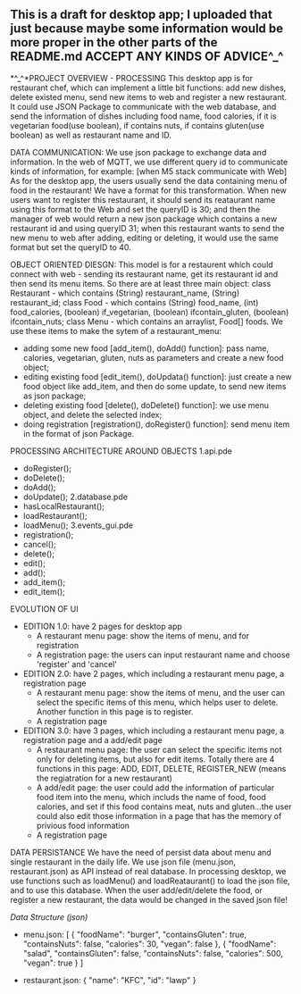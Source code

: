 This is a draft for desktop app; I uploaded that just because maybe some information would be more proper in the other parts of the README.md
ACCEPT ANY KINDS OF ADVICE^_^
------------------------------------------------------------------------------------------------

*^_^*PROJECT OVERVIEW - PROCESSING
This desktop app is for restaurant chef, which can implement a little bit functions: add new dishes, delete existed menu, send new items to web and register a new restaurant. It could use JSON Package to communicate with the web database, and send the information of dishes including food name, food calories, if it is vegetarian food(use boolean), if contains nuts, if contains gluten(use boolean) as well as restaurant name and ID.

DATA COMMUNICATION:
We use json package to exchange data and information. In the web of MQTT, we use different query id to communicate kinds of information, for example:
[when M5 stack communicate with Web]
As for the desktop app, the users usually send the data containing menu of food in the restaurant! We have a format for this transformation. When new users want to register this restaurant, it should send its reataurant name using this format to the Web and set the queryID is 30; and then the manager of web would return a new json package which contains a new restaurant id and using queryID 31; when this restaurant wants to send the new menu to web after adding, editing or deleting, it would use the same format but set the queryID to 40.

OBJECT ORIENTED DIESGN:
This model is for a restaurent which could connect with web - sending its restaurant name, get its restaurant id and then send its menu items.
So there are at least three main object:
    class Restaurant - which contains (String) restaurant_name, (String) restaurant_id;
    class Food - which contains (String) food_name, (int) food_calories,  (boolean) if_vegetarian, (boolean) ifcontain_gluten, (boolean) ifcontain_nuts;
    class Menu - which contains an arraylist, Food[] foods.
We use these items to make the sytem of a restaurant_menu:
- adding some new food [add_item(), doAdd() function]: pass name, calories,  vegetarian, gluten, nuts as parameters and create a new food object;
- editing existing food [edit_item(), doUpdata() function]: just create a new food object like add_item, and then do some update, to send new items as json package;
- deleting existing food [delete(), doDelete() function]: we use menu object, and delete the selected index;
- doing registration [registration(), doRegister() function]: send menu item in the format of json Package.

PROCESSING ARCHITECTURE AROUND OBJECTS
1.api.pde
- doRegister();
- doDelete();
- doAdd();
- doUpdate();
2.database.pde
- hasLocalRestaurant();
- loadRestaurant();
- loadMenu();
3.events_gui.pde
- registration();
- cancel();
- delete();
- edit();
- add();
- add_item();
- edit_item();

EVOLUTION OF UI 
- EDITION 1.0: have 2 pages for desktop app 
    - A restaurant menu page: show the items of menu, and for registration
    - A registration page: the users can input restaurant name and choose 'register' and 'cancel'
- EDITION 2.0: have 2 pages, which including a restaurant menu page, a registration page 
    - A restaurant menu page: show the items of menu, and the user can select the specific items of this menu, which helps user to delete. Another function in this page is to register.
    - A registration page
- EDITION 3.0: have 3 pages, which including a restaurant menu page, a registration page and a add/edit page
    - A restaurant menu page: the user can select the specific items not only for deleting items, but also for edit items. Totally there are 4 functions in this page: ADD, EDIT, DELETE, REGISTER_NEW (means the regiatration for a new restaurant)
    - A add/edit page: the user could add the information of particular food item into the menu, which includs the name of food, food calories, and set if this food contains meat, nuts and gluten...the user could also edit those information in a page that has the memory of privious food information
    - A registration page
    
DATA PERSISTANCE
We have the need of persist data about menu and single restaurant in the daily life.
We use json file (menu.json, restaurant.json) as API instead of real database. 
In processing desktop, we use functions such as loadMenu() and loadReataurant() to load the json file, and to use this database.
When the user add/edit/delete the food, or register a new restaurant, the data would be changed in the saved json file!

*Data Structure (json)*
- menu.json:
[
  {
    "foodName": "burger",
    "containsGluten": true,
    "containsNuts": false,
    "calories": 30,
    "vegan": false
  },
  {
    "foodName": "salad",
    "containsGluten": false,
    "containsNuts": false,
    "calories": 500,
    "vegan": true
  }
]

- restaurant.json:
{
  "name": "KFC",
  "id": "lawp"
}









